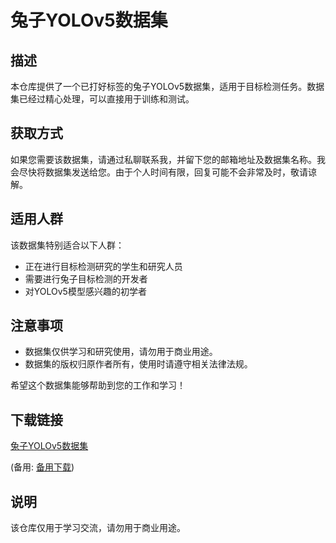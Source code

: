 # 兔子YOLOv5数据集

## 描述

本仓库提供了一个已打好标签的兔子YOLOv5数据集，适用于目标检测任务。数据集已经过精心处理，可以直接用于训练和测试。

## 获取方式

如果您需要该数据集，请通过私聊联系我，并留下您的邮箱地址及数据集名称。我会尽快将数据集发送给您。由于个人时间有限，回复可能不会非常及时，敬请谅解。

## 适用人群

该数据集特别适合以下人群：

- 正在进行目标检测研究的学生和研究人员
- 需要进行兔子目标检测的开发者
- 对YOLOv5模型感兴趣的初学者

## 注意事项

- 数据集仅供学习和研究使用，请勿用于商业用途。
- 数据集的版权归原作者所有，使用时请遵守相关法律法规。

希望这个数据集能够帮助到您的工作和学习！

## 下载链接
[兔子YOLOv5数据集](https://pan.quark.cn/s/4f6f9c42e110) 

(备用: [备用下载](https://pan.baidu.com/s/1dkgpOMyDSbe1oLXgQWeO9A?pwd=1234))

## 说明

该仓库仅用于学习交流，请勿用于商业用途。
